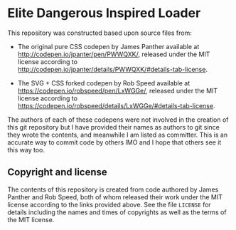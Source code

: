 # Elite Dangerous Inspired Loader

This repository was constructed based upon source files from:

  * The original pure CSS codepen by James Panther available at
    http://codepen.io/jpanter/pen/PWWQXK/, released under the
    MIT license according to
    http://codepen.io/jpanter/details/PWWQXK/#details-tab-license.

  * The SVG + CSS forked codepen by Rob Speed available at
    https://codepen.io/robspeed/pen/LxWGGe/, released under the
    MIT license according to
    https://codepen.io/robspeed/details/LxWGGe/#details-tab-license.

The authors of each of these codepens were not involved in the creation
of this git repository but I have provided their names as authors to git
since they wrote the contents, and meanwhile I am listed as committer.
This is an accurate way to commit code by others IMO and I hope that
others see it this way too.

## Copyright and license

The contents of this repository is created from code authored by
James Panther and Rob Speed, both of whom released their work under
the MIT license according to the links provided above. See the file
`LICENSE` for details including the names and times of copyrights
as well as the terms of the MIT license.
